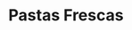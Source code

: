 ---
title: "Pastas Frescas"
url: /ciudad-autonoma-de-buenos-aires/pastas-frescas/
shop: Allgemein
---